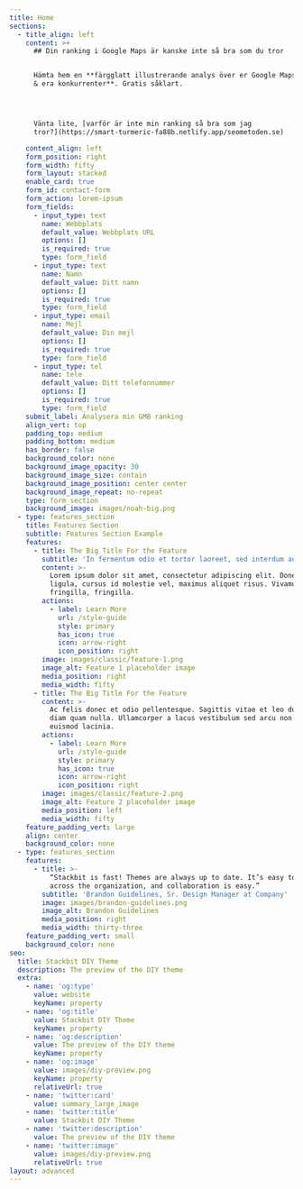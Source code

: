 ```yaml
---
title: Home
sections:
  - title_align: left
    content: >+
      ## Din ranking i Google Maps är kanske inte så bra som du tror


      Hämta hem en **färgglatt illustrerande analys över er Google Maps ranking
      & era konkurrenter**. Gratis såklart.




      Vänta lite, [varför är inte min ranking så bra som jag
      tror?](https://smart-turmeric-fa88b.netlify.app/seometoden.se)

    content_align: left
    form_position: right
    form_width: fifty
    form_layout: stacked
    enable_card: true
    form_id: contact-form
    form_action: lorem-ipsum
    form_fields:
      - input_type: text
        name: Webbplats
        default_value: Webbplats URL
        options: []
        is_required: true
        type: form_field
      - input_type: text
        name: Namn
        default_value: Ditt namn
        options: []
        is_required: true
        type: form_field
      - input_type: email
        name: Mejl
        default_value: Din mejl
        options: []
        is_required: true
        type: form_field
      - input_type: tel
        name: tele
        default_value: Ditt telefonnummer
        options: []
        is_required: true
        type: form_field
    submit_label: Analysera min GMB ranking
    align_vert: top
    padding_top: medium
    padding_bottom: medium
    has_border: false
    background_color: none
    background_image_opacity: 30
    background_image_size: contain
    background_image_position: center center
    background_image_repeat: no-repeat
    type: form_section
    background_image: images/noah-big.png
  - type: features_section
    title: Features Section
    subtitle: Features Section Example
    features:
      - title: The Big Title For the Feature
        subtitle: 'In fermentum odio et tortor laoreet, sed interdum augue ornare. '
        content: >-
          Lorem ipsum dolor sit amet, consectetur adipiscing elit. Donec nisl
          ligula, cursus id molestie vel, maximus aliquet risus. Vivamus in nibh
          fringilla, fringilla.
        actions:
          - label: Learn More
            url: /style-guide
            style: primary
            has_icon: true
            icon: arrow-right
            icon_position: right
        image: images/classic/feature-1.png
        image_alt: Feature 1 placeholder image
        media_position: right
        media_width: fifty
      - title: The Big Title For the Feature
        content: >-
          Ac felis donec et odio pellentesque. Sagittis vitae et leo duis ut
          diam quam nulla. Ullamcorper a lacus vestibulum sed arcu non odio
          euismod lacinia.
        actions:
          - label: Learn More
            url: /style-guide
            style: primary
            has_icon: true
            icon: arrow-right
            icon_position: right
        image: images/classic/feature-2.png
        image_alt: Feature 2 placeholder image
        media_position: left
        media_width: fifty
    feature_padding_vert: large
    align: center
    background_color: none
  - type: features_section
    features:
      - title: >-
          “Stackbit is fast! Themes are always up to date. It’s easy to use
          across the organization, and collaboration is easy.”
        subtitle: 'Brandon Guidelines, Sr. Design Manager at Company'
        image: images/brandon-guidelines.png
        image_alt: Brandon Guidelines
        media_position: right
        media_width: thirty-three
    feature_padding_vert: small
    background_color: none
seo:
  title: Stackbit DIY Theme
  description: The preview of the DIY theme
  extra:
    - name: 'og:type'
      value: website
      keyName: property
    - name: 'og:title'
      value: Stackbit DIY Theme
      keyName: property
    - name: 'og:description'
      value: The preview of the DIY theme
      keyName: property
    - name: 'og:image'
      value: images/diy-preview.png
      keyName: property
      relativeUrl: true
    - name: 'twitter:card'
      value: summary_large_image
    - name: 'twitter:title'
      value: Stackbit DIY Theme
    - name: 'twitter:description'
      value: The preview of the DIY theme
    - name: 'twitter:image'
      value: images/diy-preview.png
      relativeUrl: true
layout: advanced
---
```

